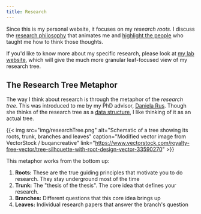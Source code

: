 ```yaml
---
title: Research
---
```

Since this is my personal website, it focuses on my *research roots*. I discuss the [research philosophy](/research/philosophy) that animates me and [highlight the people](/research/inspiration) who taught me how to think those thoughts.

If you'd like to know more about my specific research, please look at [my lab website](https://merge-lab.github.io/publications/), which will give the much more granular leaf-focused view of my research tree.


## The Research Tree Metaphor

The way I think about research is through the metaphor of the *research tree*. This was introduced to me by my PhD advisor, [Daniela Rus](https://danielarus.csail.mit.edu). Though she thinks of the research tree as a [data structure](https://en.wikipedia.org/wiki/Tree_(data_structure)), I like thinking of it as an actual tree.

{{< img src="img/researchTree.png" alt="Schematic of a tree showing its roots, trunk, branches and leaves" caption="Modified vector image from VectorStock / buqancreative" link="https://www.vectorstock.com/royalty-free-vector/tree-silhouette-with-root-design-vector-33590270" >}}

This metaphor works from the bottom up:
1. **Roots:** These are the true guiding principles that motivate you to do research. They stay underground most of the time
2. **Trunk:** The "thesis of the thesis". The core idea that defines your research.
3. **Branches:** Different questions that this core idea brings up
4. **Leaves:** Individual research papers that answer the branch's question
